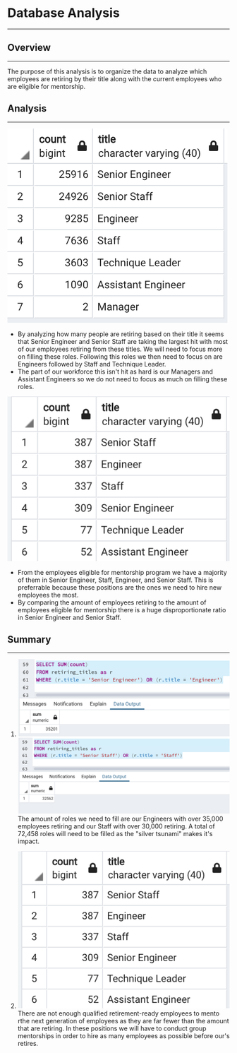 # Database Analysis
---
## Overview
---
The purpose of this analysis is to organize the data to analyze which employees are retiring by their title along with the current employees who are eligible for mentorship. 

## Analysis
---
![Image](https://github.com/evanbruno617/Pewlett-Hackard-Analysis/blob/main/Resources/retire.png)
* By analyzing how many people are retiring based on their title it seems that Senior Engineer and Senior Staff are taking the largest hit with most of our employees retiring from these titles. We will need to focus more on filling these roles. Following this roles we then need to focus on are Engineers followed by Staff and Technique Leader. 
* The part of our workforce this isn't hit as hard is our Managers and Assistant Engineers so we do not need to focus as much on filling these roles. 

![Image](https://github.com/evanbruno617/Pewlett-Hackard-Analysis/blob/main/Resources/mentor.png)
* From the employees eligible for mentorship program we have a majority of them in Senior Engineer, Staff, Engineer, and Senior Staff. This is preferrable because these positions are the ones we need to hire new employees the most. 
* By comparing the amount of employees retiring to the amount of employees eligible for mentorship there is a huge disproportionate ratio in Senior Engineer and Senior Staff.

## Summary
---
1. ![image](https://github.com/evanbruno617/Pewlett-Hackard-Analysis/blob/main/Resources/retiring_engineer.png)
   ![image](https://github.com/evanbruno617/Pewlett-Hackard-Analysis/blob/main/Resources/retiring_staff.png)
The amount of roles we need to fill are our Engineers with over 35,000 employees retiring and our Staff with over 30,000 retiring. A total of 72,458 roles will need to be filled as the "silver tsunami" makes it's impact. 

2. ![Image](https://github.com/evanbruno617/Pewlett-Hackard-Analysis/blob/main/Resources/mentor.png)
There are not enough qualified retirement-ready employees to mento rthe next generation of employees as they are far fewer than the amount that are retiring. In these positions we will have to conduct group mentorships in order to hire as many employees as possible before our's retires. 
